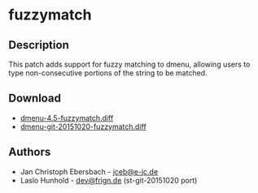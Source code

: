 fuzzymatch
==========

Description
-----------

This patch adds support for fuzzy matching to dmenu, allowing users to type
non-consecutive portions of the string to be matched.

Download
--------

* [dmenu-4.5-fuzzymatch.diff](dmenu-4.5-fuzzymatch.diff)
* [dmenu-git-20151020-fuzzymatch.diff](dmenu-git-20151020-fuzzymatch.diff)

Authors
------

* Jan Christoph Ebersbach - jceb@e-jc.de
* Laslo Hunhold - dev@frign.de (st-git-20151020 port)
